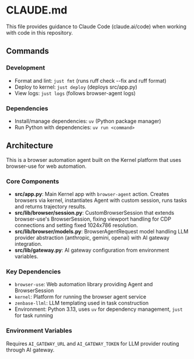 # CLAUDE.md

This file provides guidance to Claude Code (claude.ai/code) when working with code in this repository.

## Commands

### Development
- Format and lint: `just fmt` (runs ruff check --fix and ruff format)
- Deploy to kernel: `just deploy` (deploys src/app.py)
- View logs: `just logs` (follows browser-agent logs)

### Dependencies
- Install/manage dependencies: `uv` (Python package manager)
- Run Python with dependencies: `uv run <command>`

## Architecture

This is a browser automation agent built on the Kernel platform that uses browser-use for web automation.

### Core Components

- **src/app.py**: Main Kernel app with `browser-agent` action. Creates browsers via kernel, instantiates Agent with custom session, runs tasks and returns trajectory results.
- **src/lib/browser/session.py**: CustomBrowserSession that extends browser-use's BrowserSession, fixing viewport handling for CDP connections and setting fixed 1024x786 resolution.
- **src/lib/browser/models.py**: BrowserAgentRequest model handling LLM provider abstraction (anthropic, gemini, openai) with AI gateway integration.
- **src/lib/gateway.py**: AI gateway configuration from environment variables.

### Key Dependencies
- `browser-use`: Web automation library providing Agent and BrowserSession
- `kernel`: Platform for running the browser agent service
- `zenbase-llml`: LLM templating used in task construction
- Environment: Python 3.13, uses `uv` for dependency management, `just` for task running

### Environment Variables
Requires `AI_GATEWAY_URL` and `AI_GATEWAY_TOKEN` for LLM provider routing through AI gateway.